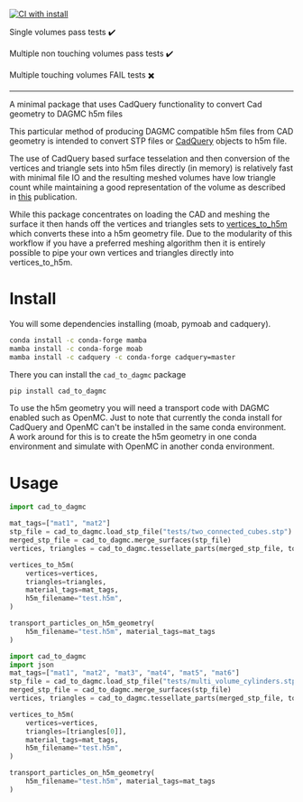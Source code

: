 [![CI with install](https://github.com/fusion-energy/cad_to_dagmc/actions/workflows/ci_with_install.yml/badge.svg)](https://github.com/fusion-energy/cad_to_dagmc/actions/workflows/ci_with_install.yml)

Single volumes pass tests :heavy_check_mark:

Multiple non touching volumes pass tests :heavy_check_mark:

Multiple touching volumes FAIL tests :heavy_multiplication_x:

___

A minimal package that uses CadQuery functionality to convert Cad geometry to DAGMC h5m files

This particular method of producing DAGMC compatible h5m files from CAD geometry
is intended to convert STP files or [CadQuery](https://cadquery.readthedocs.io) objects to h5m file.

The use of CadQuery based surface tesselation and then conversion of the
vertices and triangle sets into h5m files directly (in memory) is relatively
fast with minimal file IO and the resulting meshed volumes have low triangle
count while maintaining a good representation of the volume as described in
[this](https://www.sciencedirect.com/science/article/abs/pii/S0920379615301484)
publication.

While this package concentrates on loading the CAD and meshing the surface it
then hands off the vertices and triangles sets to
[vertices_to_h5m](https://github.com/fusion-energy/vertices_to_h5m) which
converts these into a h5m geometry file.
Due to the modularity of this workflow if you have a preferred meshing
algorithm then it is entirely possible to pipe your own vertices and triangles
directly into vertices_to_h5m.

# Install

You will some dependencies installing (moab, pymoab and cadquery).

```bash
conda install -c conda-forge mamba
mamba install -c conda-forge moab
mamba install -c cadquery -c conda-forge cadquery=master
```

There you can install the ```cad_to_dagmc``` package

```bash
pip install cad_to_dagmc
```

To use the h5m geometry you will need a transport code with DAGMC enabled such as OpenMC.
Just to note that currently the conda install for CadQuery and OpenMC can't be installed in the same conda environment.
A work around for this is to create the h5m geometry in one conda environment and simulate with OpenMC in another conda environment.

# Usage

```python
import cad_to_dagmc

mat_tags=["mat1", "mat2"]
stp_file = cad_to_dagmc.load_stp_file("tests/two_connected_cubes.stp")
merged_stp_file = cad_to_dagmc.merge_surfaces(stp_file)
vertices, triangles = cad_to_dagmc.tessellate_parts(merged_stp_file, tolerance=2)

vertices_to_h5m(
    vertices=vertices,
    triangles=triangles,
    material_tags=mat_tags,
    h5m_filename="test.h5m",
)

transport_particles_on_h5m_geometry(
    h5m_filename="test.h5m", material_tags=mat_tags
)
```

```python
import cad_to_dagmc
import json
mat_tags=["mat1", "mat2", "mat3", "mat4", "mat5", "mat6"]
stp_file = cad_to_dagmc.load_stp_file("tests/multi_volume_cylinders.stp")
merged_stp_file = cad_to_dagmc.merge_surfaces(stp_file)
vertices, triangles = cad_to_dagmc.tessellate_parts(merged_stp_file, tolerance=2)

vertices_to_h5m(
    vertices=vertices,
    triangles=[triangles[0]],
    material_tags=mat_tags,
    h5m_filename="test.h5m",
)

transport_particles_on_h5m_geometry(
    h5m_filename="test.h5m", material_tags=mat_tags
)
````

